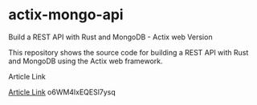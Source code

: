 # actix-mongo-api

Build a REST API with Rust and MongoDB - Actix web Version

This repository shows the source code for building a REST API with Rust and MongoDB using the Actix web framework.

Article Link

[Article Link](https://dev.to/hackmamba/build-a-rest-api-with-rust-and-mongodb-actix-web-version-ei1)
o6WM4lxEQESl7ysq